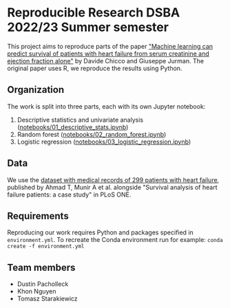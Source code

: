 # Reproducible Research DSBA 2022/23 Summer semester

This project aims to reproduce parts of the paper ["Machine learning can predict survival of patients with heart failure from serum creatinine and ejection fraction alone"](https://bmcmedinformdecismak.biomedcentral.com/articles/10.1186/s12911-020-1023-5) by Davide Chicco and Giuseppe Jurman. The original paper uses R, we reproduce the results using Python.


## Organization

The work is split into three parts, each with its own Jupyter notebook:
1. Descriptive statistics and univariate analysis ([notebooks/01_descriptive_stats.ipynb](https://github.com/tjstarak/DSBA-reproducible-research/blob/main/notebooks/01_descriptive_stats.ipynb))
2. Random forest ([notebooks/02_random_forest.ipynb](https://github.com/tjstarak/DSBA-reproducible-research/blob/main/notebooks/02_random_forest.ipynb))
3. Logistic regression ([notebooks/03_logistic_regression.ipynb](https://github.com/tjstarak/DSBA-reproducible-research/blob/main/notebooks/03_logistic_regression.ipynb))


## Data

We use the [dataset with medical records of 299 patients with heart failure](https://plos.figshare.com/articles/dataset/Survival_analysis_of_heart_failure_patients_A_case_study/5227684/1), published by Ahmad T, Munir A et al. alongside "Survival analysis of heart failure patients: a case study" in PLoS ONE. 


## Requirements

Reproducing our work requires Python and packages specified in `environment.yml`. To recreate the Conda environment run for example:
`conda create -f environment.yml`


## Team members
- Dustin Pacholleck
- Khon Nguyen
- Tomasz Starakiewicz
